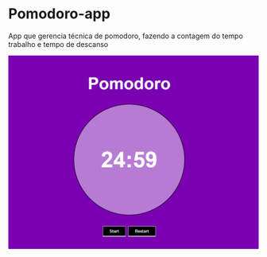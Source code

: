 # Pomodoro-app
App que gerencia técnica de pomodoro, fazendo a contagem do tempo trabalho e tempo de descanso

<img src="https://github.com/Enuch/Pomodoro-app/blob/main/Screenshot%202022-02-26%20093842.png?raw=true"/>
